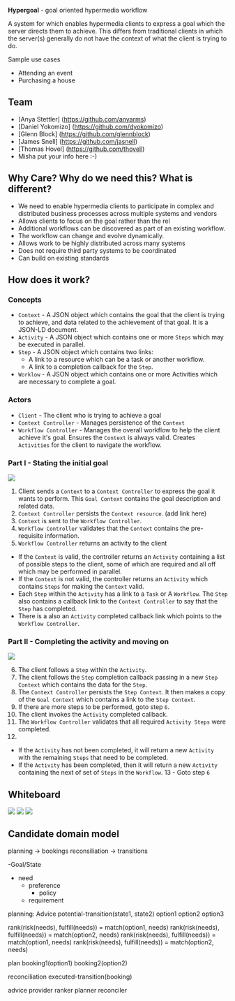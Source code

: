 **Hypergoal** - goal oriented hypermedia workflow

A system for which enables hypermedia clients to express a goal which the server directs them to achieve. This differs from traditional clients in which the server(s) generally do not have the context of what the client is trying to do.

Sample use cases

* Attending an event
* Purchasing a house

## Team
* [Anya Stettler] (https://github.com/anyarms)
* [Daniel Yokomizo] (https://github.com/dyokomizo)
* [Glenn Block] (https://github.com/glennblock)
* [James Snell] (https://github.com/jasnell)
* [Thomas Hovel] (https://github.com/thovell)
* Misha put your info here :-)

## Why Care? Why do we need this? What is different?
* We need to enable hypermedia clients to participate in complex and distributed business processes across multiple systems and vendors
* Allows clients to focus on the goal rather than the rel
* Additional workflows can be discovered as part of an existing workflow.
* The workflow can change and evolve dynamically.
* Allows work to be highly distributed across many systems
* Does not require third party systems to be coordinated
* Can build on existing standards

## How does it work? 

### Concepts
* `Context` - A JSON object which contains the goal that the client is trying to achieve, and data related to the achievement of that goal. It is a JSON-LD document.
* `Activity` - A JSON object which contains one or more `Steps` which may be executed in parallel.
* `Step` - A JSON object which contains two links:
  * A link to a resource which can be a task or another workflow. 
  * A link to a completion callback for the `Step`.
* `Worklow` - A JSON object which contains one or more Activities which are necessary to complete a goal.
### Actors
* `Client` - The client who is trying to achieve a goal
* `Context Controller` - Manages persistence of the `Context`
* `Workflow Controller` - Manages the overall workflow to help the client achieve it's goal. Ensures the `Context` is always valid. Creates `Activities` for the client to navigate the workflow.


### Part I - Stating the initial goal
![](https://raw.githubusercontent.com/glennblock/2015-Greenville/master/images/Goal%20driven%20hypermedia%204.png)

1. Client sends a `Context` to a `Context Controller` to express the goal it wants to perform. This `Goal Context` contains the goal description and related data.
2. `Context Controller` persists the `Context resource`. (add link here)
3. `Context` is sent to the `Workflow Controller`.
4. `Workflow Controller` validates that the `Context` contains the pre-requisite information.
5. `Workflow Controller` returns an activity to the client
  * If the `Context` is valid, the controller returns an `Activity` containing a list of possible steps to the client, some of which are required and all off which may be performed in parallel. 
  * If the `Context` is not valid, the controller returns an `Activity` which contains `Steps` for making the `Context` valid. 
  * Each `Step` within the `Activity` has a link to a `Task` or A `Workflow`. The `Step` also contains a callback link to the `Context Controller` to say that the `Step` has completed.
  * There is a also an `Activity` completed callback link which points to the `Workflow Controller`.

### Part II - Completing the activity and moving on
![](https://raw.githubusercontent.com/glennblock/2015-Greenville/master/images/Goal%20driven%20hypermedia%205.png)

6. The client follows a `Step` within the `Activity`.
7. The client follows the `Step` completion callback passing in a new `Step Context` which contains the data for the `Step`.
8. The `Context Controller` persists the `Step Context`. It then makes a copy of the `Goal Context` which contains a link to the `Step Context`. 
9. If there are more steps to be performed, goto step `6`.
10. The client invokes the `Activity` completed callback.
11. The `Workflow Controller` validates that all required `Activity Steps` were completed.
12.
  * If the `Activity` has not been completed, it will return a new `Activity` with the remaining `Steps` that need to be completed. 
  * If the `Activity` has been completed, then it will return a new `Activity` containing the next of set of `Steps` in the `Workflow`.
13 - Goto step `6`

## Whiteboard

![](https://raw.githubusercontent.com/restfest/2015-Greenville/master/images/Goal%20driven%20hypermedia%201.jpg)
![](https://raw.githubusercontent.com/restfest/2015-Greenville/master/images/Goal%20driven%20hypermedia%202.jpg)
![](https://raw.githubusercontent.com/restfest/2015-Greenville/master/images/Goal%20driven%20hypermedia%203.jpg)

## Candidate domain model

planning -> bookings
reconsiliation -> transitions

-Goal/State
  - need
    - preference
      - policy
    - requirement

planning:
  Advice
    potential-transition(state1, state2)
      option1
      option2
      option3

  rank(risk(needs), fulfill(needs)) = match(option1, needs)
  rank(risk(needs), fulfill(needs)) = match(option2, needs)
  rank(risk(needs), fulfill(needs)) = match(option1, needs)
  rank(risk(needs), fulfill(needs)) = match(option2, needs)

  plan
    booking1(option1)
    booking2(option2)

reconciliation
  executed-transition(booking)


advice provider
ranker
planner
reconciler
